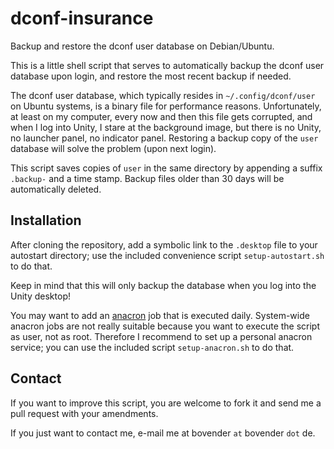 # dconf-insurance
Backup and restore the dconf user database on Debian/Ubuntu.

This is a little shell script that serves to automatically backup the dconf
user database upon login, and restore the most recent backup if needed.

The dconf user database, which typically resides in `~/.config/dconf/user` on
Ubuntu systems, is a binary file for performance reasons. Unfortunately, at
least on my computer, every now and then this file gets corrupted, and when I
log into Unity, I stare at the background image, but there is no Unity, no
launcher panel, no indicator panel. Restoring a backup copy of the `user`
database will solve the problem (upon next login).

This script saves copies of `user` in the same directory by appending a suffix
`.backup-` and a time stamp. Backup files older than 30 days will be
automatically deleted.


## Installation

After cloning the repository, add a symbolic link to the `.desktop` file to
your autostart directory; use the included convenience script
`setup-autostart.sh` to do that.

Keep in mind that this will only backup the database when you log into the
Unity desktop!

You may want to add an [anacron][] job that is executed daily. System-wide
anacron jobs are not really suitable because you want to execute the script as
user, not as root. Therefore I recommend to set up a personal anacron service;
you can use the included script `setup-anacron.sh` to do that.


## Contact

If you want to improve this script, you are welcome to fork it and send me a
pull request with your amendments.

If you just want to contact me, e-mail me at bovender `at` bovender `dot` de.

[anacron]: https://en.wikipedia.org/wiki/Anacron
